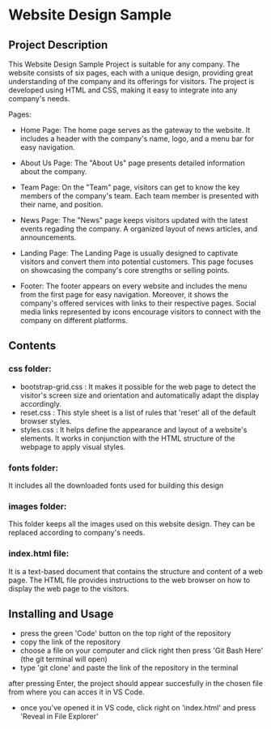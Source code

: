 # Website Design Sample

## Project Description

This Website Design Sample Project is suitable for any company. The website consists of six pages, each with a unique design, providing great understanding of the company and its offerings for visitors. The project is developed using HTML and CSS, making it easy to integrate into any company's needs.

Pages:

- Home Page:
The home page serves as the gateway to the website. It includes a header with the company's name, logo, and a menu bar for easy navigation.

- About Us Page:
The "About Us" page presents detailed information about the company.

- Team Page:
On the "Team" page, visitors can get to know the key members of the company's team. Each team member is presented with their name, and position. 

- News Page:
The "News" page keeps visitors updated with the latest events regading the company. A organized layout of news articles,  and announcements.

- Landing Page:
The Landing Page is usually designed to captivate visitors and convert them into potential customers. This page focuses on showcasing the company's core strengths or selling points.

- Footer:
The footer appears on every website and includes the menu from the first page for easy navigation. Moreover, it shows the company's offered services with links to their respective pages. Social media links represented by icons encourage visitors to connect with the company on different platforms.

## Contents
 ### css folder:
 - bootstrap-grid.css : It makes it possible for the web page to detect the visitor's screen size and orientation and automatically adapt the display accordingly.
 - reset.css : This style sheet is a list of rules that 'reset' all of the default browser styles.
 - styles.css :  It helps define the appearance and layout of a website's elements. It works in conjunction with the HTML structure of the webpage to apply visual styles.

  ### fonts folder:
  It includes all the downloaded fonts used for building this design
  ### images folder:
  This folder keeps all the images used on this website design. They can be replaced according to company's needs.
  ### index.html file:
  It is a text-based document that contains the structure and content of a web page. The HTML file provides instructions to the web browser on how to display the web page to the visitors.

## Installing and Usage

- press the green 'Code' button on the top right of the repository
- copy the link of the repository
- choose a file on your computer and click right then press 'Git Bash Here' (the git terminal will open)
- type 'git clone' and paste the link of the repository in the terminal 

after pressing Enter, the project should appear succesfully in the chosen file from where you can acces it in VS Code.

- once you've opened it in VS code, click right on 'index.html' and press 'Reveal in File Explorer'


   
